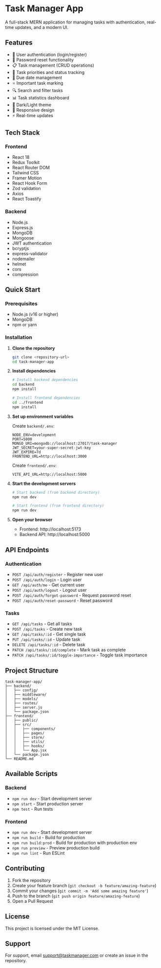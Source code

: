 # Task Manager App

A full-stack MERN application for managing tasks with authentication, real-time updates, and a modern UI.

## Features

- 🔐 User authentication (login/register)
- 📧 Password reset functionality
- 📋 Task management (CRUD operations)
- 🎯 Task priorities and status tracking
- 📅 Due date management
- ⭐ Important task marking
- 🔍 Search and filter tasks
- 📊 Task statistics dashboard
- 🌙 Dark/Light theme
- 📱 Responsive design
- ⚡ Real-time updates

## Tech Stack

### Frontend
- React 18
- Redux Toolkit
- React Router DOM
- Tailwind CSS
- Framer Motion
- React Hook Form
- Zod validation
- Axios
- React Toastify

### Backend
- Node.js
- Express.js
- MongoDB
- Mongoose
- JWT authentication
- bcryptjs
- express-validator
- nodemailer
- helmet
- cors
- compression

## Quick Start

### Prerequisites
- Node.js (v16 or higher)
- MongoDB
- npm or yarn

### Installation

1. **Clone the repository**
   ```bash
   git clone <repository-url>
   cd task-manager-app
   ```

2. **Install dependencies**
   ```bash
   # Install backend dependencies
   cd backend
   npm install
   
   # Install frontend dependencies
   cd ../frontend
   npm install
   ```

3. **Set up environment variables**

   Create `backend/.env`:
   ```
   NODE_ENV=development
   PORT=5000
   MONGO_URI=mongodb://localhost:27017/task-manager
   JWT_SECRET=your-super-secret-jwt-key
   JWT_EXPIRE=7d
   FRONTEND_URL=http://localhost:3000
   ```

   Create `frontend/.env`:
   ```
   VITE_API_URL=http://localhost:5000
   ```

4. **Start the development servers**

   ```bash
   # Start backend (from backend directory)
   npm run dev
   
   # Start frontend (from frontend directory)
   npm run dev
   ```

5. **Open your browser**
   - Frontend: http://localhost:5173
   - Backend API: http://localhost:5000

## API Endpoints

### Authentication
- `POST /api/auth/register` - Register new user
- `POST /api/auth/login` - Login user
- `GET /api/auth/me` - Get current user
- `POST /api/auth/logout` - Logout user
- `POST /api/auth/forgot-password` - Request password reset
- `POST /api/auth/reset-password` - Reset password

### Tasks
- `GET /api/tasks` - Get all tasks
- `POST /api/tasks` - Create new task
- `GET /api/tasks/:id` - Get single task
- `PUT /api/tasks/:id` - Update task
- `DELETE /api/tasks/:id` - Delete task
- `PATCH /api/tasks/:id/complete` - Mark task as complete
- `PATCH /api/tasks/:id/toggle-importance` - Toggle task importance

## Project Structure

```
task-manager-app/
├── backend/
│   ├── config/
│   ├── middleware/
│   ├── models/
│   ├── routes/
│   ├── server.js
│   └── package.json
├── frontend/
│   ├── public/
│   ├── src/
│   │   ├── components/
│   │   ├── pages/
│   │   ├── store/
│   │   ├── utils/
│   │   ├── hooks/
│   │   └── App.jsx
│   └── package.json
└── README.md
```

## Available Scripts

### Backend
- `npm run dev` - Start development server
- `npm start` - Start production server
- `npm test` - Run tests

### Frontend
- `npm run dev` - Start development server
- `npm run build` - Build for production
- `npm run build:prod` - Build for production with production env
- `npm run preview` - Preview production build
- `npm run lint` - Run ESLint

## Contributing

1. Fork the repository
2. Create your feature branch (`git checkout -b feature/amazing-feature`)
3. Commit your changes (`git commit -m 'Add some amazing feature'`)
4. Push to the branch (`git push origin feature/amazing-feature`)
5. Open a Pull Request

## License

This project is licensed under the MIT License.

## Support

For support, email support@taskmanager.com or create an issue in the repository.


